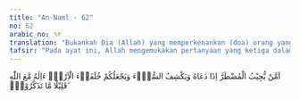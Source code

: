 ```yaml
---
title: "An-Naml - 62"
no: 62
arabic_no: ٦٢
translation: "Bukankah Dia (Allah) yang memperkenankan (doa) orang yang dalam kesulitan apabila dia berdoa kepada-Nya, dan menghilangkan kesusahan dan menjadikan kamu (manusia) sebagai khalifah (pemimpin) di bumi? Apakah di samping Allah ada tuhan (yang lain)? Sedikit sekali (nikmat Allah) yang kamu ingat."
tafsir: "Pada ayat ini, Allah mengemukakan pertanyaan yang ketiga dalam rangka menyingkapkan tabir kesesatan penyembah berhala. Kedua pertanyaan sebelumnya mengenai bidang materi, sedang pertanyaan ketiga ini menyangkut kerohanian. Pertanyaan ini berkisar pada siapakah yang mengabulkan permohonan orang yang berada dalam kesulitan, apabila ia berdoa kepada-Nya. Seperti penumpang sebuah kapal di tengah laut yang sedang diserang badai angin topan yang dahsyat, yang hampir tenggelam, kemudian ia berdoa memohon keselamatan kepada Allah. Apakah berhala yang dapat menyelamatkannya dari bahaya maut, ataukah Allah sendiri? Lalu siapakah yang menjadikan manusia sebagai seorang khalifah di muka bumi? Adakah tuhan selain Allah yang dapat mengemudikan dan mengatur segala sesuatu di muka bumi ini? Hanya sedikit sekali manusia yang mau mengingat-Nya."
---
```


اَمَّنْ يُّجِيْبُ الْمُضْطَرَّ اِذَا دَعَاهُ وَيَكْشِفُ السُّوْۤءَ وَيَجْعَلُكُمْ خُلَفَاۤءَ الْاَرْضِۗ ءَاِلٰهٌ مَّعَ اللّٰهِ ۗقَلِيْلًا مَّا تَذَكَّرُوْنَۗ  
